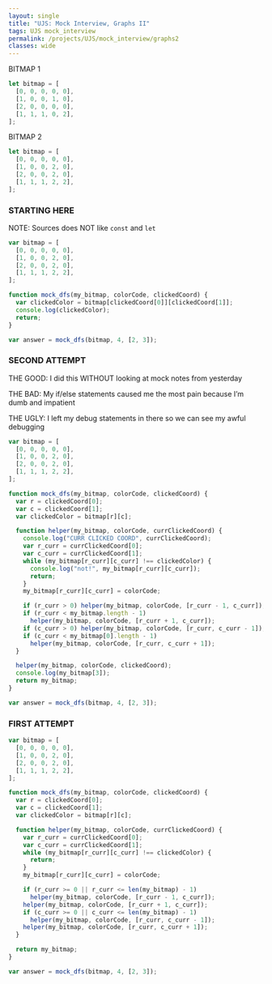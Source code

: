 ```yaml
---
layout: single
title: "UJS: Mock Interview, Graphs II"
tags: UJS mock_interview
permalink: /projects/UJS/mock_interview/graphs2
classes: wide
---
```


BITMAP 1

```javascript
let bitmap = [
  [0, 0, 0, 0, 0],
  [1, 0, 0, 1, 0],
  [2, 0, 0, 0, 0],
  [1, 1, 1, 0, 2],
];
```

BITMAP 2

```javascript
let bitmap = [
  [0, 0, 0, 0, 0],
  [1, 0, 0, 2, 0],
  [2, 0, 0, 2, 0],
  [1, 1, 1, 2, 2],
];
```

### STARTING HERE

NOTE: Sources does NOT like `const` and `let`

```javascript
var bitmap = [
  [0, 0, 0, 0, 0],
  [1, 0, 0, 2, 0],
  [2, 0, 0, 2, 0],
  [1, 1, 1, 2, 2],
];

function mock_dfs(my_bitmap, colorCode, clickedCoord) {
  var clickedColor = bitmap[clickedCoord[0]][clickedCoord[1]];
  console.log(clickedColor);
  return;
}

var answer = mock_dfs(bitmap, 4, [2, 3]);
```

### SECOND ATTEMPT

THE GOOD:
I did this WITHOUT looking at mock notes from yesterday

THE BAD:
My if/else statements caused me the most pain because I’m dumb and impatient

THE UGLY:
I left my debug statements in there so we can see my awful debugging

```javascript
var bitmap = [
  [0, 0, 0, 0, 0],
  [1, 0, 0, 2, 0],
  [2, 0, 0, 2, 0],
  [1, 1, 1, 2, 2],
];

function mock_dfs(my_bitmap, colorCode, clickedCoord) {
  var r = clickedCoord[0];
  var c = clickedCoord[1];
  var clickedColor = bitmap[r][c];

  function helper(my_bitmap, colorCode, currClickedCoord) {
    console.log("CURR CLICKED COORD", currClickedCoord);
    var r_curr = currClickedCoord[0];
    var c_curr = currClickedCoord[1];
    while (my_bitmap[r_curr][c_curr] !== clickedColor) {
      console.log("not!", my_bitmap[r_curr][c_curr]);
      return;
    }
    my_bitmap[r_curr][c_curr] = colorCode;

    if (r_curr > 0) helper(my_bitmap, colorCode, [r_curr - 1, c_curr]);
    if (r_curr < my_bitmap.length - 1)
      helper(my_bitmap, colorCode, [r_curr + 1, c_curr]);
    if (c_curr > 0) helper(my_bitmap, colorCode, [r_curr, c_curr - 1]);
    if (c_curr < my_bitmap[0].length - 1)
      helper(my_bitmap, colorCode, [r_curr, c_curr + 1]);
  }

  helper(my_bitmap, colorCode, clickedCoord);
  console.log(my_bitmap[3]);
  return my_bitmap;
}

var answer = mock_dfs(bitmap, 4, [2, 3]);
```

### FIRST ATTEMPT

```javascript
var bitmap = [
  [0, 0, 0, 0, 0],
  [1, 0, 0, 2, 0],
  [2, 0, 0, 2, 0],
  [1, 1, 1, 2, 2],
];

function mock_dfs(my_bitmap, colorCode, clickedCoord) {
  var r = clickedCoord[0];
  var c = clickedCoord[1];
  var clickedColor = bitmap[r][c];

  function helper(my_bitmap, colorCode, currClickedCoord) {
    var r_curr = currClickedCoord[0];
    var c_curr = currClickedCoord[1];
    while (my_bitmap[r_curr][c_curr] !== clickedColor) {
      return;
    }
    my_bitmap[r_curr][c_curr] = colorCode;

    if (r_curr >= 0 || r_curr <= len(my_bitmap) - 1)
      helper(my_bitmap, colorCode, [r_curr - 1, c_curr]);
    helper(my_bitmap, colorCode, [r_curr + 1, c_curr]);
    if (c_curr >= 0 || c_curr <= len(my_bitmap) - 1)
      helper(my_bitmap, colorCode, [r_curr, c_curr - 1]);
    helper(my_bitmap, colorCode, [r_curr, c_curr + 1]);
  }

  return my_bitmap;
}

var answer = mock_dfs(bitmap, 4, [2, 3]);
```
